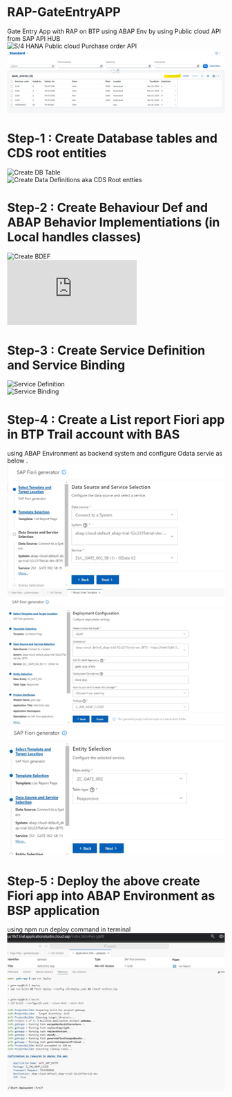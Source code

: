 # RAP-GateEntryAPP
Gate Entry App with RAP on BTP using ABAP Env
by using Public cloud API from SAP API HUB\
![S/4 HANA Public cloud Purchase order API](https://api.sap.com/api/API_PURCHASEORDER_PROCESS_SRV/tryout)
![image](https://github.com/jawahargit/RAP-GateEntryAPP/blob/main/Service%20Binding/Fiori%20Preview%20app.jpg)

# Step-1 : Create Database tables and CDS root entities
![Create DB Table](https://github.com/jawahargit/RAP-GateEntryAPP/tree/main/Data%20base%20Table) \
![Create Data Definitions aka CDS Root entties](https://github.com/jawahargit/RAP-GateEntryAPP/tree/main/Data%20Definitions) 

# Step-2 : Create Behaviour Def and ABAP Behavior Implementiations (in Local handles classes)
![Create BDEF](https://github.com/jawahargit/RAP-GateEntryAPP/tree/main/Behaviour%20Definitions)\
![ABAP BDEF Implementions](https://github.com/jawahargit/RAP-GateEntryAPP/blob/main/Behaviour%20Definitions/ABAP%20-Behaviour%20Implementions..txt)

# Step-3 : Create Service Definition and Service Binding
![Service Definition](https://github.com/jawahargit/RAP-GateEntryAPP/tree/main/Service%20Definitions) \
![Service Binding](https://github.com/jawahargit/RAP-GateEntryAPP/tree/main/Service%20Binding)

# Step-4 : Create a List report Fiori app in BTP Trail account with BAS
using ABAP Environment as backend system and configure Odata servie as below  .
![img3](https://github.com/jawahargit/RAP-GateEntryAPP/blob/main/Fiori%20app%20creation%20in%20BAS.jpg)\
![img4](https://github.com/jawahargit/RAP-GateEntryAPP/blob/main/App%20Deployement%20configuration.jpg)\
![img5](https://github.com/jawahargit/RAP-GateEntryAPP/blob/main/Selecting%20Entityset.jpg)

# Step-5 : Deploy the above create Fiori app into ABAP Environment as BSP application
using npm run deploy command in terminal
![img6](https://github.com/jawahargit/RAP-GateEntryAPP/blob/main/terminal%20deploy.jpg)




